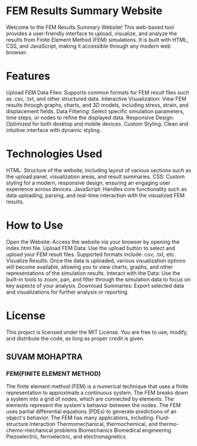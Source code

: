 # FEM Results Summary Website

Welcome to the FEM Results Summary Website! This web-based tool provides a user-friendly interface to upload, visualize, and analyze the results from Finite Element Method (FEM) simulations. It is built with HTML, CSS, and JavaScript, making it accessible through any modern web browser.

# Features

Upload FEM Data Files: Supports common formats for FEM result files such as .csv, .txt, and other structured data.
Interactive Visualization: View FEM results through graphs, charts, and 3D models, including stress, strain, and displacement fields.
Data Filtering: Select specific simulation parameters, time steps, or nodes to refine the displayed data.
Responsive Design: Optimized for both desktop and mobile devices.
Custom Styling: Clean and intuitive interface with dynamic styling.

# Technologies Used

HTML: Structure of the website, including layout of various sections such as the upload panel, visualization areas, and result summaries.
CSS: Custom styling for a modern, responsive design, ensuring an engaging user experience across devices.
JavaScript: Handles core functionality such as data uploading, parsing, and real-time interaction with the visualized FEM results.

# How to Use

Open the Website: Access the website via your browser by opening the index.html file.
Upload FEM Data: Use the upload button to select and upload your FEM result files. Supported formats include .csv, .txt, etc.
Visualize Results: Once the data is uploaded, various visualization options will become available, allowing you to view charts, graphs, and other representations of the simulation results.
Interact with the Data: Use the built-in tools to zoom, pan, and filter through the simulation data to focus on key aspects of your analysis.
Download Summaries: Export selected data and visualizations for further analysis or reporting.

# License

This project is licensed under the MIT License. You are free to use, modify, and distribute the code, as long as proper credit is given.

## SUVAM MOHAPTRA

### FEM(FINITE ELEMENT METHOD)

The finite element method (FEM) is a numerical technique that uses a finite representation to approximate a continuous system. The FEM breaks down a system into a grid of nodes, which are connected by elements. The elements represent the system's behavior between the nodes. The FEM uses partial differential equations (PDEs) to generate predictions of an object's behavior.
The FEM has many applications, including:
Fluid-structure interaction
Thermomechanical, thermochemical, and thermo-chemo-mechanical problems
Biomechanics
Biomedical engineering
Piezoelectric, ferroelectric, and electromagnetics

